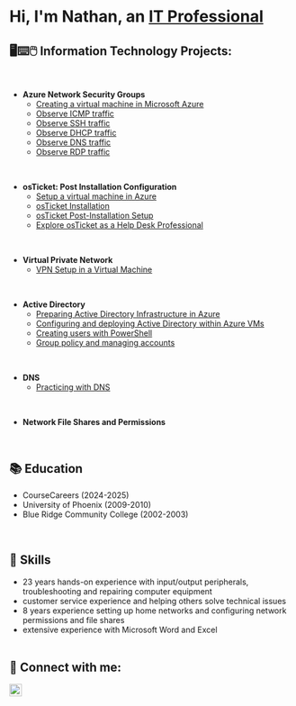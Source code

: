 <h1>Hi, I'm Nathan, an <a href="https://www.linkedin.com/in/nathan-haywood-446826143/">IT Professional</a>
<h2>🖥⌨🖱 Information Technology Projects:</h2>
<br/>

- <b>Azure Network Security Groups</b>
  - [Creating a virtual machine in Microsoft Azure](https://github.com/nph84/Network-Security-Groups-and-Inspecting-Network-Protocols)
  - [Observe ICMP traffic](https://github.com/nph84/Observing-ICMP-traffic)
  - [Observe SSH traffic](https://github.com/nph84/Observe-SSH-traffic)
  - [Observe DHCP traffic](https://github.com/nph84/Observe-DHCP-traffic)
  - [Observe DNS traffic](https://github.com/nph84/Observe-DNS-traffic)
  - [Observe RDP traffic](https://github.com/nph84/Observe-RDP-traffic)
<br/>

  
- <b>osTicket: Post Installation Configuration</b>
  - [Setup a virtual machine in Azure](https://github.com/nph84/Setup-a-virtual-machine-in-Azure)
  - [osTicket Installation](https://github.com/nph84/Install-osTicket)
  - [osTicket Post-Installation Setup](https://github.com/nph84/After-installation-config-of-osTicket)
  - [Explore osTicket as a Help Desk Professional](https://github.com/nph84/Explore-osTicket-as-a-Help-Desk-Professional)
<br/>


- <b>Virtual Private Network</b>
  - [VPN Setup in a Virtual Machine ](https://github.com/nph84/VPN-Setup-in-a-Virtual-Machine)
 <br/>

 
- <b>Active Directory</b>
  - [Preparing Active Directory Infrastructure in Azure](https://github.com/nph84/Preparing-Active-Directory-Infrastructure-in-Azure)
  - [Configuring and deploying Active Directory within Azure VMs](https://github.com/nph84/Configuring-Active-Directory-within-Azure-VMs)
  - [Creating users with PowerShell](https://github.com/nph84/Creating-users-with-PowerShell)
  - [Group policy and managing accounts](https://github.com/nph84/Group-policy-and-managing-accounts)
<br/>


- <b>DNS</b>
  - [Practicing with DNS](https://github.com/nph84/Practicing-DNS)
<br/>



- <b>Network File Shares and Permissions</b>

<br/>



## 📚 Education

  - CourseCareers (2024-2025)
  - University of Phoenix (2009-2010)
  - Blue Ridge Community College (2002-2003)

<br/>



## 🧰 Skills

  - 23 years hands-on experience with input/output peripherals, troubleshooting and repairing computer equipment<br/>
  - customer service experience and helping others solve technical issues <br/>
  - 8 years experience setting up home networks and configuring network permissions and file shares <br/>
  - extensive experience with Microsoft Word and Excel <br/> <br/>
    

<h2> 📱 Connect with me:</h2>

[<img align="left" alt="JoshMadakor | LinkedIn" width="22px" src="https://cdn.jsdelivr.net/npm/simple-icons@v3/icons/linkedin.svg" />][linkedin]

[linkedin]: https://www.linkedin.com/in/nathan-haywood-446826143/
